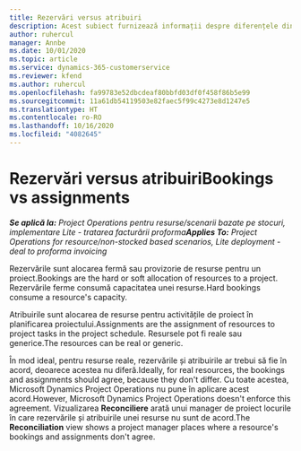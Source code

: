 ```yaml
---
title: Rezervări versus atribuiri
description: Acest subiect furnizează informații despre diferențele dintre rezervările de resurse și atribuirile de resurse.
author: ruhercul
manager: Annbe
ms.date: 10/01/2020
ms.topic: article
ms.service: dynamics-365-customerservice
ms.reviewer: kfend
ms.author: ruhercul
ms.openlocfilehash: fa99783e52dbcdeaf80bbfd03df0f458f86b5e99
ms.sourcegitcommit: 11a61db54119503e82faec5f99c4273e8d1247e5
ms.translationtype: HT
ms.contentlocale: ro-RO
ms.lasthandoff: 10/16/2020
ms.locfileid: "4082645"
---
```

# <a name="bookings-vs-assignments"></a><span data-ttu-id="2692e-103">Rezervări versus atribuiri</span><span class="sxs-lookup"><span data-stu-id="2692e-103">Bookings vs assignments</span></span>

<span data-ttu-id="2692e-104">_**Se aplică la:** Project Operations pentru resurse/scenarii bazate pe stocuri, implementare Lite - tratarea facturării proforma_</span><span class="sxs-lookup"><span data-stu-id="2692e-104">_**Applies To:** Project Operations for resource/non-stocked based scenarios, Lite deployment - deal to proforma invoicing_</span></span>

<span data-ttu-id="2692e-105">Rezervările sunt alocarea fermă sau provizorie de resurse pentru un proiect.</span><span class="sxs-lookup"><span data-stu-id="2692e-105">Bookings are the hard or soft allocation of resources to a project.</span></span> <span data-ttu-id="2692e-106">Rezervările ferme consumă capacitatea unei resurse.</span><span class="sxs-lookup"><span data-stu-id="2692e-106">Hard bookings consume a resource's capacity.</span></span> 

<span data-ttu-id="2692e-107">Atribuirile sunt alocarea de resurse pentru activitățile de proiect în planificarea proiectului.</span><span class="sxs-lookup"><span data-stu-id="2692e-107">Assignments are the assignment of resources to project tasks in the project schedule.</span></span> <span data-ttu-id="2692e-108">Resursele pot fi reale sau generice.</span><span class="sxs-lookup"><span data-stu-id="2692e-108">The resources can be real or generic.</span></span> 

<span data-ttu-id="2692e-109">În mod ideal, pentru resurse reale, rezervările și atribuirile ar trebui să fie în acord, deoarece acestea nu diferă.</span><span class="sxs-lookup"><span data-stu-id="2692e-109">Ideally, for real resources, the bookings and assignments should agree, because they don't differ.</span></span> <span data-ttu-id="2692e-110">Cu toate acestea, Microsoft Dynamics Project Operations nu pune în aplicare acest acord.</span><span class="sxs-lookup"><span data-stu-id="2692e-110">However, Microsoft Dynamics Project Operations doesn't enforce this agreement.</span></span> <span data-ttu-id="2692e-111">Vizualizarea **Reconciliere** arată unui manager de proiect locurile în care rezervările și atribuirile unei resurse nu sunt de acord.</span><span class="sxs-lookup"><span data-stu-id="2692e-111">The **Reconciliation** view shows a project manager places where a resource's bookings and assignments don't agree.</span></span>
